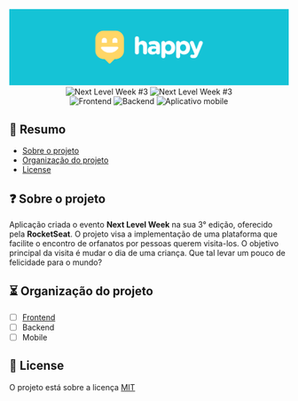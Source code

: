 <div align="center">
  <img src=".github/assets/cover.svg" >
</div>

<div align="center">
  <img src="https://img.shields.io/badge/Next%20Level%20Week-%233-9466FF?style=for-the-badge" alt="Next Level Week #3" />
  <img src="https://img.shields.io/badge/evento%20da-RocketSeat-9466FF?style=for-the-badge" alt="Next Level Week #3" />
</div>

<div align="center">
  <img src="https://img.shields.io/badge/frontend%3F-Sim-FFD666?style=for-the-badge" alt="Frontend" />
  <img src="https://img.shields.io/badge/backend%3F-Não-FFD666?style=for-the-badge" alt="Backend" />
  <img src="https://img.shields.io/badge/mobile%20%3F-Não-FFD666?style=for-the-badge" alt="Aplicativo mobile" />
</div>

## 📓 Resumo
- [Sobre o projeto](#sobre-o-projeto)
- [Organização do projeto](#organização-do-projeto)
- [License](#license)

## ❓ Sobre o projeto
Aplicação criada o evento **Next Level Week** na sua 3° edição, oferecido pela **RocketSeat**. O projeto visa a implementação de uma plataforma que facilite o encontro de orfanatos por pessoas querem visita-los. O objetivo principal da visita é mudar o dia de uma criança. Que tal levar um pouco de felicidade para o mundo?  

## ⏳ Organização do projeto
- [ ] [Frontend](https://github.com/LucianoWeslen11/happy/tree/master/frontend)
- [ ] Backend
- [ ] Mobile

## 📜 License
O projeto está sobre a licença [MIT](./LICENSE)
